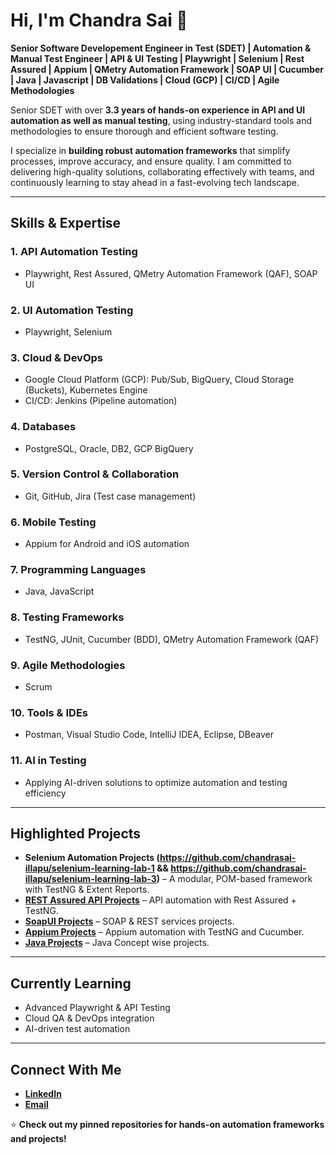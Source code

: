 # Hi, I'm Chandra Sai 👋  

**Senior Software Developement Engineer in Test (SDET) | Automation & Manual Test Engineer | API & UI Testing | Playwright | Selenium | Rest Assured | Appium | QMetry Automation Framework | SOAP UI | Cucumber | Java | Javascript | DB Validations | Cloud (GCP) | CI/CD | Agile Methodologies**  

Senior SDET with over **3.3 years of hands-on experience in API and UI automation as well as manual testing**, using industry-standard tools and methodologies to ensure thorough and efficient software testing.

I specialize in **building robust automation frameworks** that simplify processes, improve accuracy, and ensure quality. I am committed to delivering high-quality solutions, collaborating effectively with teams, and continuously learning to stay ahead in a fast-evolving tech landscape.

---

## **Skills & Expertise**

### **1. API Automation Testing**
- Playwright, Rest Assured, QMetry Automation Framework (QAF), SOAP UI

### **2. UI Automation Testing**
- Playwright, Selenium

### **3. Cloud & DevOps**
- Google Cloud Platform (GCP): Pub/Sub, BigQuery, Cloud Storage (Buckets), Kubernetes Engine
- CI/CD: Jenkins (Pipeline automation)

### **4. Databases**
- PostgreSQL, Oracle, DB2, GCP BigQuery

### **5. Version Control & Collaboration**
- Git, GitHub, Jira (Test case management)

### **6. Mobile Testing**
- Appium for Android and iOS automation

### **7. Programming Languages**
- Java, JavaScript

### **8. Testing Frameworks**
- TestNG, JUnit, Cucumber (BDD), QMetry Automation Framework (QAF)

### **9. Agile Methodologies**
- Scrum

### **10. Tools & IDEs**
- Postman, Visual Studio Code, IntelliJ IDEA, Eclipse, DBeaver

### **11. AI in Testing**
- Applying AI-driven solutions to optimize automation and testing efficiency

---

## **Highlighted Projects**
- **Selenium Automation Projects (https://github.com/chandrasai-illapu/selenium-learning-lab-1 && https://github.com/chandrasai-illapu/selenium-learning-lab-3)** – A modular, POM-based framework with TestNG & Extent Reports.
- **[REST Assured API Projects](https://github.com/chandrasai-illapu/rest-assured-learning-lab)** – API automation with Rest Assured + TestNG.
- **[SoapUI Projects](https://github.com/chandrasai-illapu/soapui-learning-lab)** – SOAP & REST services projects.
- **[Appium Projects](https://github.com/chandrasai-illapu/appium-learning-lab)** – Appium automation with TestNG and Cucumber.
- **[Java Projects](https://github.com/chandrasai-illapu/java-learning-lab)** – Java Concept wise projects.

---

## **Currently Learning**
- Advanced Playwright & API Testing
- Cloud QA & DevOps integration
- AI-driven test automation

---

## **Connect With Me**
- **[LinkedIn](www.linkedin.com/in/illapuchandrasai)**  
- **[Email](mailto:illapuchandrasai@gmail.com)**  

⭐ **Check out my pinned repositories for hands-on automation frameworks and projects!**
